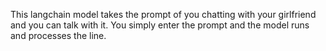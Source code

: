 This langchain model takes the prompt of you chatting with your girlfriend and you can talk with it. You simply enter the prompt and the model runs and processes the line.
